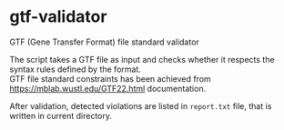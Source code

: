 # gtf-validator
GTF (Gene Transfer Format) file standard validator

The script takes a GTF file as input and checks whether it respects the syntax rules defined by the format.\
GTF file standard constraints has been achieved from https://mblab.wustl.edu/GTF22.html documentation.

After validation, detected violations are listed in `report.txt` file, that is written in current directory.
